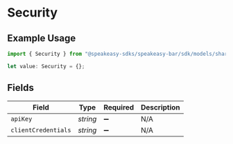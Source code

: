 # Security

## Example Usage

```typescript
import { Security } from "@speakeasy-sdks/speakeasy-bar/sdk/models/shared";

let value: Security = {};
```

## Fields

| Field               | Type                | Required            | Description         |
| ------------------- | ------------------- | ------------------- | ------------------- |
| `apiKey`            | *string*            | :heavy_minus_sign:  | N/A                 |
| `clientCredentials` | *string*            | :heavy_minus_sign:  | N/A                 |